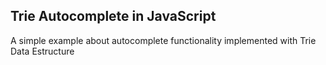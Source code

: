 ## Trie Autocomplete in JavaScript

A simple example about autocomplete functionality implemented with Trie Data Estructure
